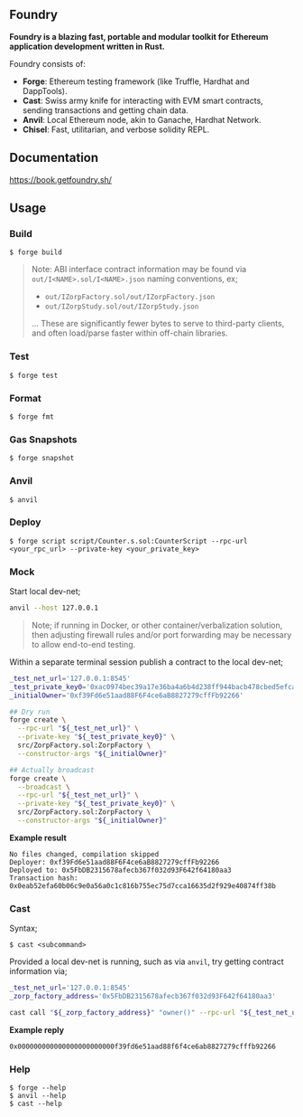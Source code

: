 ## Foundry

**Foundry is a blazing fast, portable and modular toolkit for Ethereum application development written in Rust.**

Foundry consists of:

-   **Forge**: Ethereum testing framework (like Truffle, Hardhat and DappTools).
-   **Cast**: Swiss army knife for interacting with EVM smart contracts, sending transactions and getting chain data.
-   **Anvil**: Local Ethereum node, akin to Ganache, Hardhat Network.
-   **Chisel**: Fast, utilitarian, and verbose solidity REPL.

## Documentation

https://book.getfoundry.sh/

## Usage

### Build

```shell
$ forge build
```

> Note: ABI interface contract information may be found via
> `out/I<NAME>.sol/I<NAME>.json` naming conventions, ex;
>
> - `out/IZorpFactory.sol/out/IZorpFactory.json`
> - `out/IZorpStudy.sol/out/IZorpStudy.json`
>
> ...  These are significantly fewer bytes to serve to third-party clients, and
> often load/parse faster within off-chain libraries.

### Test

```shell
$ forge test
```

### Format

```shell
$ forge fmt
```

### Gas Snapshots

```shell
$ forge snapshot
```

### Anvil

```shell
$ anvil
```

### Deploy

```shell
$ forge script script/Counter.s.sol:CounterScript --rpc-url <your_rpc_url> --private-key <your_private_key>
```

### Mock

Start local dev-net;

```bash
anvil --host 127.0.0.1
```

> Note; if running in Docker, or other container/verbalization solution, then
> adjusting firewall rules and/or port forwarding may be necessary to allow
> end-to-end testing.

Within a separate terminal session publish a contract to the local dev-net;

```bash
_test_net_url='127.0.0.1:8545'
_test_private_key0='0xac0974bec39a17e36ba4a6b4d238ff944bacb478cbed5efcae784d7bf4f2ff80'
_initialOwner='0xf39Fd6e51aad88F6F4ce6aB8827279cffFb92266'

## Dry run
forge create \
  --rpc-url "${_test_net_url}" \
  --private-key "${_test_private_key0}" \
  src/ZorpFactory.sol:ZorpFactory \
  --constructor-args "${_initialOwner}"

## Actually broadcast
forge create \
  --broadcast \
  --rpc-url "${_test_net_url}" \
  --private-key "${_test_private_key0}" \
  src/ZorpFactory.sol:ZorpFactory \
  --constructor-args "${_initialOwner}"
```

**Example result**

```
No files changed, compilation skipped
Deployer: 0xf39Fd6e51aad88F6F4ce6aB8827279cffFb92266
Deployed to: 0x5FbDB2315678afecb367f032d93F642f64180aa3
Transaction hash: 0x0eab52efa60b06c9e0a56a0c1c816b755ec75d7cca16635d2f929e40874ff38b
```

### Cast

Syntax;

```shell
$ cast <subcommand>
```

Provided a local dev-net is running, such as via `anvil`, try getting contract
information via;

```bash
_test_net_url='127.0.0.1:8545'
_zorp_factory_address='0x5FbDB2315678afecb367f032d93F642f64180aa3'

cast call "${_zorp_factory_address}" "owner()" --rpc-url "${_test_net_url}"
```

**Example reply**

```
0x000000000000000000000000f39fd6e51aad88f6f4ce6ab8827279cfffb92266
```

### Help

```shell
$ forge --help
$ anvil --help
$ cast --help
```


[gitfoundry__forge_create]: https://book.getfoundry.sh/reference/forge/forge-create
[gitfoundry__cast]: https://book.getfoundry.sh/cast/

